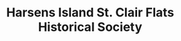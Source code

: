---
layout: repo
title: "Harsens Island St. Clair Flats Historical Society"
id: 4112
permalink: repos/4112/
---
